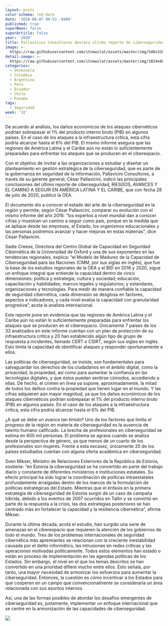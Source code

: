 ```yaml
---
layout: posts
color-schema: red-dark
date: '2020-08-07 09:53 -0400'
published: true
superNews: false
superArticle: false
year: '2020'
title: Pallavicini Consultores destaca último reporte de ciberseguridad de la OEA
image: >-
  https://raw.githubusercontent.com/itnewslat/assets/master/img/540x320/Cesar-Pallavicini-p.jpg
detail-image: >-
  https://raw.githubusercontent.com/itnewslat/assets/master/img/1024x680/Cesar-Pallavicini-g.jpg
categories:
  - Venezuela
  - Colombia
  - Argentina
  - Perú
  - Ecuador
  - Chile
  - Panama
tags:
  - Seguridad
week: '32'
---
```

De acuerdo al análisis, los daños económicos de los ataques cibernéticos podrían sobrepasar el 1% del producto interno bruto (PIB) en algunos países. En el caso de los ataques a la infraestructura crítica, esta cifra podría alcanzar hasta el 6% del PIB. El mismo informe asegura que las regiones de América Latina y el Caribe aún no están lo suficientemente preparadas para enfrentar los ataques que se producen en el ciberespacio.

Con el objetivo de invitar a las organizaciones a estudiar y diseñar un planteamiento en gestión estratégica de la ciberseguridad, que es parte de la gobernanza en seguridad de la información, Pallavicini Consultores, a través de su gerente general, César Pallavicini, indicó las principales conclusiones del último reporte de ciberseguridad, RIESGOS, AVANCES Y EL CAMINO A SEGUIR EN AMÉRICA LATINA Y EL CARIBE, que con fecha 28 de julio de 2020, publicó la OEA. 

El documento dio a conocer el estado del arte de la ciberseguridad en la región y permite, según César Pallavicini, comparar su evolución con el mismo informe del año 2016: “los expertos a nivel mundial dan a conocer cifras y muestran un camino a seguir como país, porque en la medida que se aplique desde las empresas, el Estado, los organismos educacionales y las personas podremos avanzar y hacer mejoras en estas materias”, dice César Pallavicini.

Sadie Creese, Directora del Centro Global de Capacidad en Seguridad Cibernética de la Universidad de Oxford y una de sus exponentes en las tendencias regionales, explica: “el Modelo de Madurez de la Capacidad de Ciberseguridad para las Naciones (CMM, por sus siglas en inglés), que fue la base de los estudios regionales de la OEA y el BID en 2016 y 2020, sigue un enfoque integral que entiende la capacidad dentro de cinco dimensiones: política y estrategia; cultura y sociedad; educación, capacitación y habilidades; marcos legales y regulatorios; y estándares, organizaciones y tecnologías. Para medir de manera confiable la capacidad de seguridad cibernética, cada dimensión se desglosa en factores, aspectos e indicadores, y cada nivel evalúa la capacidad con granularidad progresiva”, acota la analista internacional.

Este reporte pone en evidencia que las regiones de América Latina y el Caribe aún no están lo suficientemente preparadas para enfrentar los ataques que se producen en el ciberespacio. Únicamente 7 países de los 32 analizados en este informe cuentan con un plan de protección de su infraestructura crítica y 20 han establecido algún tipo de grupo de respuesta a incidentes, llamado CERT o CSIRT, según sus siglas en inglés. Esto limita la capacidad de identificar ataques y responder oportunamente a ellos. 

Las políticas de ciberseguridad, se insiste, son fundamentales para salvaguardar los derechos de los ciudadanos en el ámbito digital, como la privacidad, la propiedad, así como para aumentar la confianza en las tecnologías digitales, y que éstos puedan sentirse cómodos, accediendo a ellas. De hecho, el crimen en línea ya supone, aproximadamente, la mitad de todos los delitos contra la propiedad que tienen lugar en el mundo. Y las cifras adquieren aún mayor magnitud, ya que los daños económicos de los ataques cibernéticos podrían sobrepasar el 1% del producto interno bruto (PIB) en algunos países. En el caso de los ataques a la infraestructura crítica, esta cifra podría alcanzar hasta el 6% del PIB. 

¿A qué se debe un avance tan tímido? Uno de los factores que limita el progreso de la región en materia de ciberseguridad es la ausencia de talento humano calificado. La brecha de profesionales en ciberseguridad se estima en 600 mil personas. El problema se agrava cuando se analiza desde la perspectiva de género, ya que menos de un cuarto de los profesionales son mujeres. Frente a esta escasez, únicamente 20 de los países estudiados cuentan con alguna oferta académica en ciberseguridad. 

Sven Mikser, Ministro de Relaciones Exteriores de la República de Estonia, sostiene: “en Estonia la ciberseguridad se ha convertido en parte del trabajo diario y constante de diferentes ministerios e instituciones estatales. Su efecto principal ha sido lograr la coordinación de políticas intraestatales profundamente arraigadas dentro de los marcos de la formulación de políticas estratégicas del Estado. Mientras que el énfasis en la primera estrategia de ciberseguridad de Estonia surgió de un caso de campaña híbrida, debido a los eventos de 2007 ocurridos en Tallin y se convirtió en parte de la respuesta a la crisis, las dos estrategias posteriores se han centrado más en fortalecer la capacidad y la resiliencia cibernética”, afirma Mikser.

Durante la última década, acotá el estudio, han surgido una serie de amenazas en el ciberespacio que requieren la atención de los gobiernos de todo el mundo. Tres de los problemas internacionales de seguridad cibernética más apremiantes se relacionan con la creciente inestabilidad causada por el delito informático, las intrusiones en redes críticas y las operaciones motivadas políticamente. Todos estos elementos han estado o están en proceso de implementación en las agendas políticas de los Estados. Sin embargo, el nivel en el que los temas descritos se han convertido en una prioridad difiere mucho entre ellos. Esto señala, por tanto, una mayor necesidad de armonizar los esfuerzos para aumentar la ciberseguridad. Entonces, la cuestión es cómo incentivar a los Estados para que cooperen en un campo que convencionalmente se consideraría un área relacionada con sus asuntos internos.

Así, una de las formas posibles de abordar los desafíos emergentes de ciberseguridad es, justamente, implementar un enfoque internacional que se centre en la armonización de las capacidades de ciberseguridad. 

<img src="https://tracker.metricool.com/c3po.jpg?hash=56f88a41e39ab42c063cc51676587a04"/>